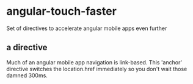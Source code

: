 # angular-touch-faster
Set of directives to accelerate angular mobile apps even further

## a directive
Much of an angular mobile app navigation is link-based. This 'anchor' directive switches the location.href immediately so you don't wait those damned 300ms.

